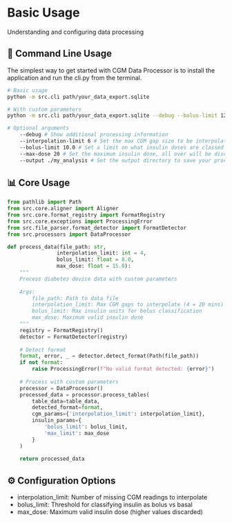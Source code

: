 <div class="hero">
  <h1>Basic Usage</h1>
  <p>Understanding and configuring data processing</p>
</div>

## 🚀 Command Line Usage

The simplest way to get started with CGM Data Processor is to install the application and run the cli.py from the terminal.
<div class="feature-card">

```bash
# Basic usage
python -m src.cli path/your_data_export.sqlite

# With custom parameters
python -m src.cli path/your_data_export.sqlite --debug --bolus-limit 12 --output export/path 

# Optional arguments
    --debug # Show additional processing information
    --interpolation-limit 6 # Set the max CGM gap size to be interpolated(default = 4)
    --bolus-limit 10.0 # Set a limit on what insulin doses are classed as bolus(default = 8)
    --max-dose 20 # Set the maximum insulin dose, all over will be discarded(default = 15)
    --output ./my_analysis # Set the output directory to save your processed data
```
</div>

## 📊 Core Usage

<div class="feature-card">

```python
from pathlib import Path
from src.core.aligner import Aligner
from src.core.format_registry import FormatRegistry
from src.core.exceptions import ProcessingError
from src.file_parser.format_detector import FormatDetector
from src.processors import DataProcessor

def process_data(file_path: str, 
                interpolation_limit: int = 4,
                bolus_limit: float = 8.0,
                max_dose: float = 15.0):
    """
    Process diabetes device data with custom parameters
    
    Args:
        file_path: Path to data file
        interpolation_limit: Max CGM gaps to interpolate (4 = 20 mins)
        bolus_limit: Max insulin units for bolus classification
        max_dose: Maximum valid insulin dose
    """
    registry = FormatRegistry()
    detector = FormatDetector(registry)
    
    # Detect format
    format, error, _ = detector.detect_format(Path(file_path))
    if not format:
        raise ProcessingError(f"No valid format detected: {error}")
        
    # Process with custom parameters
    processor = DataProcessor()
    processed_data = processor.process_tables(
        table_data=table_data, 
        detected_format=format,
        cgm_params={'interpolation_limit': interpolation_limit},
        insulin_params={
            'bolus_limit': bolus_limit,
            'max_limit': max_dose
        }
    )
    
    return processed_data
```

</div>

## ⚙️ Configuration Options

<div class="feature-card">
<ul>
    <li>interpolation_limit: Number of missing CGM readings to interpolate</li>
    <li>bolus_limit: Threshold for classifying insulin as bolus vs basal</li>
    <li>max_dose: Maximum valid insulin dose (higher values discarded)</li>
</ul>
</div>
